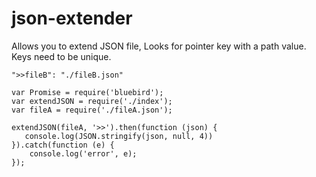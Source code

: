 # json-extender
Allows you to extend JSON file,
Looks for pointer key with a path value. Keys need to be unique.
```
">>fileB": "./fileB.json"
```

```
var Promise = require('bluebird');
var extendJSON = require('./index');
var fileA = require('./fileA.json');

extendJSON(fileA, '>>').then(function (json) {
   console.log(JSON.stringify(json, null, 4))
}).catch(function (e) {
    console.log('error', e);
});
```

